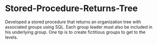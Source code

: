 # Stored-Procedure-Returns-Tree
 Developed a stored procedure that returns an organization tree with associated groups using SQL. Each group leader must also be included in his underlying group. One tip is to create fictitious groups to get to the levels.
